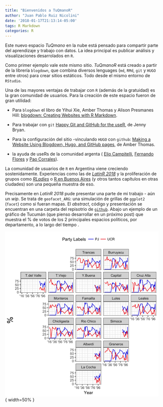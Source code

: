 ```yaml
---
title: "Bienvenidos a TuQmanoR"
author: "Juan Pablo Ruiz Nicolini"
date: '2018-01-17T21:13:14-05:00'
tags: R Markdown
categories: R
---
```




Este nuevo espacio _TuQmano_ en la nube está pensado para compartir parte del aprendizaje y trabajo con datos. La idea principal es publicar análisis y visualizaciones desarrolados en `R`. 

Como primer ejemplo vale este mismo sitio. *TuQmanoR* está creado a partir de la librería `blogdown`, que combina diversos lenguages (`md`, `RMd`, `git` y `HUGO` entre otros) para crear sitios estáticos. Todo desde el mismo entorno de `RStudio`. 

Una de las mayores ventajas de trabajar con `R` (además de la gratuidad) es la gran comunidad de usuarios. Para la creación de este espacio fueron de gran utilidad: 

* Para `blogdown` el libro de Yihui Xie, Amber Thomas y Alison Presmanes Hill: [blogdown: Creating Websites with R Markdown](https://bookdown.org/yihui/blogdown/).

* Para trabajar con `git` [Happy Git and GitHub for the useR](https://happygitwithr.com/), de Jenny Bryan.

* Para la configuración del sitio -vinculando `HUGO` con `github`: [Making a Website Using Blogdown, Hugo, and GitHub pages](http://amber.rbind.io/blog/2016/12/19/creatingsite/), de Amber Thomas.

* la ayuda de useRs de la comunidad argenta ( [Elio Campitelli](https://twitter.com/d_olivaw), [Fernando Flores](https://twitter.com/ds_floresf) y [Pao Corrales](https://twitter.com/PaobCorrales)).

La comunidad de usuarios de `R` en Argentina viene creciendo sostenidamente. Experiencias como las de [*LatinR 2018*](http://latin-r.com/) y la proliferación de grupos como [*RLadies*](https://twitter.com/RLadiesBA) o [R en Buenos Aires](https://twitter.com/renbaires) (y otros tantos capítulos en otras ciudades) son una pequeña muestra de eso. 

Precisamente en *LatinR 2018* pude presentar una parte de mi trabajo - aún un _wip_. Se trata de `geofacet_ARG`: una simulación de grillas de `ggplot2` (`facet`) como si fueran mapas. El _abstract_, código y presentación se encuentran en una carpeta del repisotrio de [`github`](https://github.com/TuQmano/geofacet_ARG/tree/master/.LatinR). Abajo un ejemplo de un gráfico de Tucumán (que pienso desarrollar en un próximo post) que muestra el % de votos de los 2 principales espacios políticos, por departamento, a lo largo del tiempo .

![](https://raw.githubusercontent.com/TuQmano/geofacet_ARG/master/.LatinR/TUCGeoFacet.png){ width=50% }


